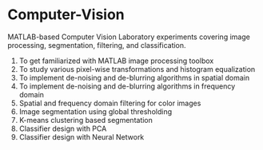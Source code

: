 # Computer-Vision
MATLAB-based Computer Vision Laboratory experiments covering image processing, segmentation, filtering, and classification.
1. To get familiarized with MATLAB image processing toolbox
2. To study various pixel-wise transformations and histogram equalization
3. To implement de-noising and de-blurring algorithms in spatial domain
4. To implement de-noising and de-blurring algorithms in frequency domain
5. Spatial and frequency domain filtering for color images
6. Image segmentation using global thresholding
7. K-means clustering based segmentation
8. Classifier design with PCA
9. Classifier design with Neural Network
